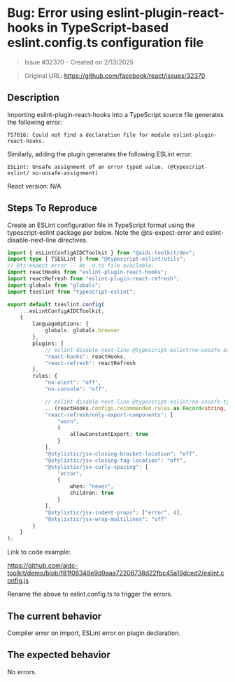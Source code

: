 # Bug: Error using eslint-plugin-react-hooks in TypeScript-based eslint.config.ts configuration file

> Issue #32370 - Created on 2/13/2025

> Original URL: https://github.com/facebook/react/issues/32370

## Description

Importing eslint-plugin-react-hooks into a TypeScript source file generates the following error:

```
TS7016: Could not find a declaration file for module eslint-plugin-react-hooks.
```

Similarly, adding the plugin generates the following ESLint error:

```
ESLint: Unsafe assignment of an error typed value. (@typescript-eslint/ no-unsafe-assignment)
```

React version: N/A

## Steps To Reproduce

Create an ESLint configuration file in TypeScript format using the typescript-eslint package per below. Note the @ts-expect-error and eslint-disable-next-line directives.

```typescript
import { esLintConfigAIDCToolkit } from "@aidc-toolkit/dev";
import type { TSESLint } from "@typescript-eslint/utils";
// @ts-expect-error -- No .d.ts file available.
import reactHooks from "eslint-plugin-react-hooks";
import reactRefresh from "eslint-plugin-react-refresh";
import globals from "globals";
import tseslint from "typescript-eslint";

export default tseslint.config(
    ...esLintConfigAIDCToolkit,
    {
        languageOptions: {
            globals: globals.browser
        },
        plugins: {
            // eslint-disable-next-line @typescript-eslint/no-unsafe-assignment -- No .d.ts file available.
            "react-hooks": reactHooks,
            "react-refresh": reactRefresh
        },
        rules: {
            "no-alert": "off",
            "no-console": "off",

            // eslint-disable-next-line @typescript-eslint/no-unsafe-type-assertion,@typescript-eslint/no-unsafe-member-access -- No .d.ts file available.
            ...(reactHooks.configs.recommended.rules as Record<string, TSESLint.FlatConfig.RuleEntry>),
            "react-refresh/only-export-components": [
                "warn",
                {
                    allowConstantExport: true
                }
            ],
            "@stylistic/jsx-closing-bracket-location": "off",
            "@stylistic/jsx-closing-tag-location": "off",
            "@stylistic/jsx-curly-spacing": [
                "error",
                {
                    when: "never",
                    children: true
                }
            ],
            "@stylistic/jsx-indent-props": ["error", 4],
            "@stylistic/jsx-wrap-multilines": "off"
        }
    }
);
```

Link to code example:

https://github.com/aidc-toolkit/demo/blob/f81f08348e9d9aaa72206738d22fbc45a19dced2/eslint.config.js

Rename the above to eslint.config.ts to trigger the errors.

## The current behavior

Compiler error on import, ESLint error on plugin declaration.

## The expected behavior

No errors.
